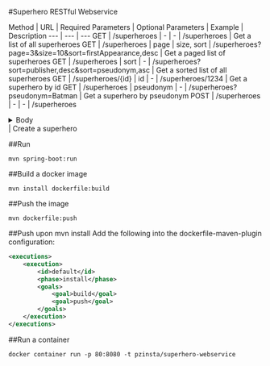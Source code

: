 #Superhero RESTful Webservice

Method | URL | Required Parameters | Optional Parameters | Example | Description
--- | --- | ---
GET | /superheroes | - | - | /superheroes | Get a list of all superheroes
GET | /superheroes | page | size, sort | /superheroes?page=3&size=10&sort=firstAppearance,desc | Get a paged list of superheroes
GET | /superheroes | sort | - | /superheroes?sort=publisher,desc&sort=pseudonym,asc | Get a sorted list of all superheroes
GET | /superheroes/{id} | id | - | /superheroes/1234 | Get a superhero by id
GET | /superheroes | pseudonym | - | /superheroes?pseudonym=Batman | Get a superhero by pseudonym
POST | /superheroes | - | - | /superheroes <details>
                                             <summary>Body</summary>
                                             ```json
                                             {
                                               "name": "Clark Kent",
                                               "pseudonym": "Superman",
                                               "publisher": "DC Comics",
                                               "skills": [
                                                 "Superhuman strength, speed, and durability",
                                                 "Flight",
                                                 "Heat vision",
                                                 "Freezing breath",
                                                 "X-ray vision",
                                                 "Telescopic & microscopic vision"
                                               ],
                                               "allies": [
                                                 "Supergirl",
                                                 "Superboy",
                                                 "Superdog",
                                                 "Power Girl"
                                               ],
                                               "firstAppearance": "1938-04-18"
                                             }
                                             ```
                                           </details> | Create a superhero 

##Run

```
mvn spring-boot:run
```

##Build a docker image

```
mvn install dockerfile:build
```

##Push the image

```
mvn dockerfile:push
```

##Push upon mvn install
Add the following into the dockerfile-maven-plugin configuration:

```xml
<executions>
	<execution>
		<id>default</id>
		<phase>install</phase>
		<goals>
			<goal>build</goal>
			<goal>push</goal>
		</goals>
	</execution>
</executions>
```

##Run a container

```
docker container run -p 80:8080 -t pzinsta/superhero-webservice
```